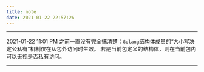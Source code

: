 ```yaml
---
title: note
date: 2021-01-22 22:57:26
---
```


---

2021-01-22 11:01 PM
之前一直没有完全搞清楚：`Golang`结构体成员的“大小写决定公私有”机制仅在从包外访问时生效。
若是当前包定义的结构体，则在当前包内可以无视是否私有访问。

---
